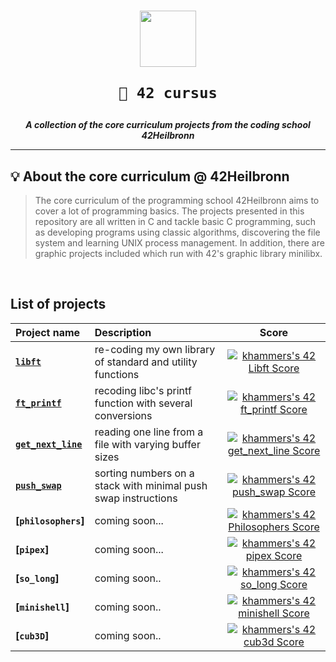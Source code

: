 <h1 align="center">
  <img  width="90" src="https://user-images.githubusercontent.com/19689770/129336866-169b0dc7-ea41-47d4-b50a-d466508031af.png">
  
	🧰 42 cursus
</h1>


<p align="center">
	<b><i> A collection of the core curriculum projects from the coding school 42Heilbronn</i></b><br>


---

## 💡  About the core curriculum @ 42Heilbronn
> The core curriculum of the programming school 42Heilbronn aims to cover a lot of programming basics. The projects presented in this repository are all written in C and tackle basic C programming, such as developing programs using classic algorithms, discovering the file system and learning UNIX process management. In addition, there are graphic projects included which run with 42's graphic library minilibx.
<br>

## **List of projects**

| Project name	  | Description														 | Score
|:----------------|:-----------------------------------------------------------------|:----------------:|
| **[`libft`](https://github.com/KHammerschmidt/Libft)** 					| re-coding my own library of standard and utility functions 	 | [![khammers's 42 Libft Score](https://badge42.vercel.app/api/v2/cl9mxvq9700780hl4msqc8saj/project/2202131)](https://github.com/JaeSeoKim/badge42)					|
| **[`ft_printf`](https://github.com/KHammerschmidt/Printf)** 			| recoding libc's printf function with several conversions	 	 | [![khammers's 42 ft_printf Score](https://badge42.vercel.app/api/v2/cl9mxvq9700780hl4msqc8saj/project/2280437)](https://github.com/JaeSeoKim/badge42)				|
| **[`get_next_line`](./get_next_line)** 	| reading one line from a file with varying buffer sizes	 	 | [![khammers's 42 get_next_line Score](https://badge42.vercel.app/api/v2/cl9mxvq9700780hl4msqc8saj/project/2284509)](https://github.com/JaeSeoKim/badge42)					|
| **[`push_swap`](./push_swap)** 			| sorting numbers on a stack with minimal push swap instructions | [![khammers's 42 push_swap Score](https://badge42.vercel.app/api/v2/cl9mxvq9700780hl4msqc8saj/project/2402737)](https://github.com/JaeSeoKim/badge42)					|
| **[`philosophers`]**						| coming soon...												 | [![khammers's 42 Philosophers Score](https://badge42.vercel.app/api/v2/cl9mxvq9700780hl4msqc8saj/project/2442525)](https://github.com/JaeSeoKim/badge42)					|
| **[`pipex`]**								| coming soon...												 | [![khammers's 42 pipex Score](https://badge42.vercel.app/api/v2/cl9mxvq9700780hl4msqc8saj/project/2383131)](https://github.com/JaeSeoKim/badge42)					|
| **[`so_long`]**							| coming soon.. 												 | [![khammers's 42 so_long Score](https://badge42.vercel.app/api/v2/cl9mxvq9700780hl4msqc8saj/project/2349866)](https://github.com/JaeSeoKim/badge42)					|
| **[`minishell`]**							| coming soon..													 | [![khammers's 42 minishell Score](https://badge42.vercel.app/api/v2/cl9mxvq9700780hl4msqc8saj/project/2460301)](https://github.com/JaeSeoKim/badge42)					|
| **[`cub3D`]**								| coming soon.. 												 | [![khammers's 42 cub3d Score](https://badge42.vercel.app/api/v2/cl9mxvq9700780hl4msqc8saj/project/2535317)](https://github.com/JaeSeoKim/badge42)					|

